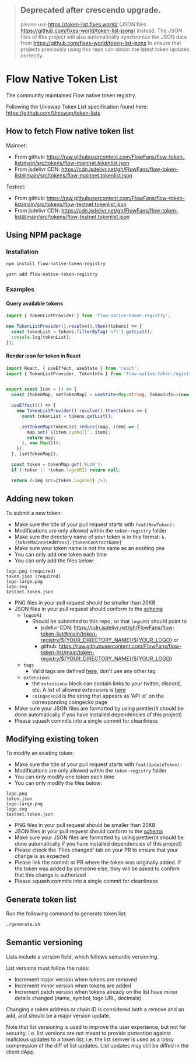> ## Deprecated after crescendo upgrade.
> please use <https://token-list.fixes.world/> (JSON files <https://github.com/fixes-world/token-list-jsons>) instead.
> The JSON files of this project will also automatically synchronize the JSON data from <https://github.com/fixes-world/token-list-jsons> to ensure that projects previously using this repo can obtain the latest token updates correctly.


# Flow Native Token List

The community maintained Flow native token registry.

Following the Uniswap Token List specification found here: <https://github.com/Uniswap/token-lists>

## How to fetch Flow native token list

Mainnet:

- From github: <https://raw.githubusercontent.com/FlowFans/flow-token-list/main/src/tokens/flow-mainnet.tokenlist.json>
- From jsdelivr CDN: <https://cdn.jsdelivr.net/gh/FlowFans/flow-token-list@main/src/tokens/flow-mainnet.tokenlist.json>

Testnet:

- From github: <https://raw.githubusercontent.com/FlowFans/flow-token-list/main/src/tokens/flow-testnet.tokenlist.json>
- From jsdelivr CDN: <https://cdn.jsdelivr.net/gh/FlowFans/flow-token-list@main/src/tokens/flow-testnet.tokenlist.json>

## Using NPM package

### Installation

```bash
npm install flow-native-token-registry
```

```bash
yarn add flow-native-token-registry
```

### Examples

#### Query available tokens

```typescript
import { TokenListProvider } from 'flow-native-token-registry';

new TokenListProvider().resolve().then((tokens) => {
  const tokenList = tokens.filterByTag('nft').getList();
  console.log(tokenList);
});
```

#### Render icon for token in React

```typescript jsx
import React, { useEffect, useState } from 'react';
import { TokenListProvider, TokenInfo } from 'flow-native-token-registry';


export const Icon = () => {
  const [tokenMap, setTokenMap] = useState<Map<string, TokenInfo>>(new Map());

  useEffect(() => {
    new TokenListProvider().resolve().then(tokens => {
      const tokenList = tokens.getList();

      setTokenMap(tokenList.reduce((map, item) => {
        map.set(`${item.symbol}`, item);
        return map;
      }, new Map()));
    });
  }, [setTokenMap]);

  const token = tokenMap.get('FLOW');
  if (!token || !token.logoURI) return null;

  return (<img src={token.logoURI} />);

```

## Adding new token

To submit a new token:

- Make sure the title of your pull request starts with `feat(NewToken):`
- Modifications are only allowed within the `token-registry` folder
- Make sure the directory name of your token is in this format: `A.{tokenMainnetAddress}.{tokenContractName}`
- Make sure your token name is not the same as an exsiting one
- You can only add one token each time
- You can only add the files below:

```
logo.png (required)
token.json (required)
logo-large.png
logo.svg
testnet.token.json
```

- PNG files in your pull request should be smaller than 20KB
- JSON files in your pull request should conform to the [schema](https://github.com/FlowFans/flow-token-list/blob/main/src/schemas/token.schema.json)
  - `logoURI`
    - Should be submitted to this repo, so that `logoURI` should point to
      - jsdelivr CDN: <https://cdn.jsdelivr.net/gh/FlowFans/flow-token-list@main/token-registry/${YOUR_DIRECTORY_NAME}/${YOUR_LOGO}> or
      - github: <https://raw.githubusercontent.com/FlowFans/flow-token-list/main/token-registry/${YOUR_DIRECTORY_NAME}/${YOUR_LOGO}>
  - `tags`
    - Valid tags are defined [here](https://github.com/FlowFans/flow-token-list/blob/596f711e1798e358e118a0f223254b75088bd652/token-registry/template.tokenlist.json#L5), don't use any other tag
  - `extensions`
    - the `extensions` block can contain links to your twitter, discord, etc. A list of allowed extensions is [here](https://github.com/FlowFans/flow-token-list/blob/596f711e1798e358e118a0f223254b75088bd652/src/lib/tokenlist.ts#L30)
    - `coingeckoId` is the string that appears as 'API id' on the corresponding coingecko page
- Make sure your JSON files are formatted by using prettier(it should be done automatically if you have installed dependencies of this project)
- Please squash commits into a single commit for cleanliness

## Modifying existing token

To modify an existing token:

- Make sure the title of your pull request starts with `feat(UpdateToken):`
- Modifications are only allowed within the `token-registry` folder
- You can only modify one token each time
- You can only modify the files below:

```
logo.png
token.json
logo-large.png
logo.svg
testnet.token.json
```

- PNG files in your pull request should be smaller than 20KB
- JSON files in your pull request should conform to the [schema](https://github.com/FlowFans/flow-token-list/blob/596f711e1798e358e118a0f223254b75088bd652/src/schemas/token.schema.json)
- Make sure your JSON files are formatted by using prettier(it should be done automatically if you have installed dependencies of this project)
- Please check the 'Files changed' tab on your PR to ensure that your change is as expected
- Please link the commit or PR where the token was originally added. If the token was added by someone else, they will be asked to confirm that this change is authorized
- Please squash commits into a single commit for cleanliness

## Generate token list

Run the following command to generate token list:

```bash
./generate.sh
```

## Semantic versioning

Lists include a version field, which follows semantic versioning.

List versions must follow the rules:

- Increment major version when tokens are removed
- Increment minor version when tokens are added
- Increment patch version when tokens already on the list have minor details changed (name, symbol, logo URL, decimals)

Changing a token address or chain ID is considered both a remove and an add, and should be a major version update.

Note that list versioning is used to improve the user experience, but not for security, i.e. list versions are not meant to provide protection against malicious updates to a token list; i.e. the list semver is used as a lossy compression of the diff of list updates. List updates may still be diffed in the client dApp.
